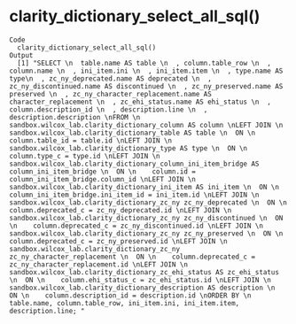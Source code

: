 # clarity_dictionary_select_all_sql()

    Code
      clarity_dictionary_select_all_sql()
    Output
      [1] "SELECT \n  table.name AS table \n  , column.table_row \n  , column.name \n  , ini_item.ini \n  , ini_item.item \n  , type.name AS type\n  , zc_ny_deprecated.name AS deprecated \n  , zc_ny_discontinued.name AS discontinued \n  , zc_ny_preserved.name AS preserved \n  , zc_ny_character_replacement.name AS character_replacement \n  , zc_ehi_status.name AS ehi_status \n  , column.description_id \n  , description.line \n  , description.description \nFROM \n  sandbox.wilcox_lab.clarity_dictionary_column AS column \nLEFT JOIN \n  sandbox.wilcox_lab.clarity_dictionary_table AS table \n  ON \n    column.table_id = table.id \nLEFT JOIN \n  sandbox.wilcox_lab.clarity_dictionary_type AS type \n  ON \n    column.type_c = type.id \nLEFT JOIN \n  sandbox.wilcox_lab.clarity_dictionary_column_ini_item_bridge AS column_ini_item_bridge \n  ON \n    column.id = column_ini_item_bridge.column_id \nLEFT JOIN \n  sandbox.wilcox_lab.clarity_dictionary_ini_item AS ini_item \n  ON \n    column_ini_item_bridge.ini_item_id = ini_item.id \nLEFT JOIN \n  sandbox.wilcox_lab.clarity_dictionary_zc_ny zc_ny_deprecated \n  ON \n    column.deprecated_c = zc_ny_deprecated.id \nLEFT JOIN \n  sandbox.wilcox_lab.clarity_dictionary_zc_ny zc_ny_discontinued \n  ON \n    column.deprecated_c = zc_ny_discontinued.id \nLEFT JOIN \n sandbox.wilcox_lab.clarity_dictionary_zc_ny zc_ny_preserved \n  ON \n    column.deprecated_c = zc_ny_preserved.id \nLEFT JOIN \n  sandbox.wilcox_lab.clarity_dictionary_zc_ny zc_ny_character_replacement \n  ON \n    column.deprecated_c = zc_ny_character_replacement.id \nLEFT JOIN \n  sandbox.wilcox_lab.clarity_dictionary_zc_ehi_status AS zc_ehi_status \n  ON \n    column.ehi_status_c = zc_ehi_status.id \nLEFT JOIN \n  sandbox.wilcox_lab.clarity_dictionary_description AS description \n  ON \n    column.description_id = description.id \nORDER BY \n  table.name, column.table_row, ini_item.ini, ini_item.item, description.line; "

